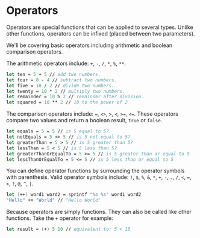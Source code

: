 # Operators

Operators are special functions that can be applied to several types.
Unlike other functions, operators can be infixed (placed between two parameters).

We'll be covering basic operators including arithmetic and boolean comparison operators.

The arithmetic operators include: `+`, `-`, `/`, `*`, `%`, `**`.

```fsharp
let ten = 5 + 5 // add two numbers.
let four = 8 - 4 // subtract two numbers.
let five = 10 / 2 // divide two numbers.
let twenty = 10 * 2 // multiply two numbers.
let remainder = 10 % 2 // remainder after division.
let squared = 10 ** 2 // 10 to the power of 2
```

The comparison operators include: `=`, `<>`, `>`, `<`, `>=`, `<=`.
These operators compare two values and return a boolean result, `true` or `false`.

```fsharp
let equals = 5 = 5 // is 5 equal to 5?
let notEquals = 5 <> 5 // is 5 not equal to 5?
let greaterThan = 5 > 5 // is 5 greater than 5?
let lessThan = 5 < 5 // is 5 less than 5?
let greaterThanOrEqualTo = 5 >= 5 // is 5 greater than or equal to 5
let lessThanOrEqualTo = 5 <= 5 // is 5 less than or equal to 5
```

You can define operator functions by surrounding the operator symbols with parenthesis.
Valid operator symbols include: `!`, `$`, `%`, `&`, `*`, `+`, `-`, `.`, `/`, `<`, `=`, `>`, `?`, `@`, `^`, `|`.

```fsharp
let (++) word1 word2 = sprintf "%s %s" word1 word2
"Hello" ++ "World" // "Hello World"
```

Because operators are simply functions. They can also be called like other functions.
Take the `+` operator for example:

```fsharp
let result = (+) 5 10 // equivalent to: 5 + 10
```